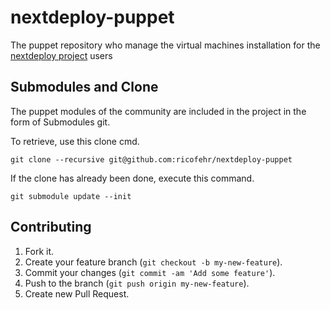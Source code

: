 # nextdeploy-puppet
The puppet repository who manage the virtual machines installation for the [nextdeploy project](https://github.com/ricofehr/nextdeploy) users

## Submodules and Clone
The puppet modules of the community are included in the project in the form of Submodules git.

To retrieve, use this clone cmd.
```
git clone --recursive git@github.com:ricofehr/nextdeploy-puppet
```

If the clone has already been done, execute this command.
```
git submodule update --init
```

## Contributing

1. Fork it.
2. Create your feature branch (`git checkout -b my-new-feature`).
3. Commit your changes (`git commit -am 'Add some feature'`).
4. Push to the branch (`git push origin my-new-feature`).
5. Create new Pull Request.
